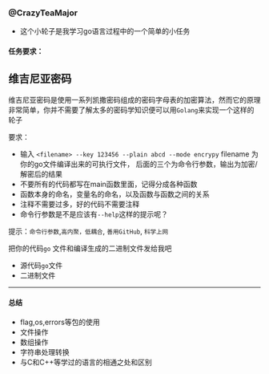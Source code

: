 ### @CrazyTeaMajor

- 这个小轮子是我学习go语言过程中的一个简单的小任务

#### 任务要求：

## 维吉尼亚密码

维吉尼亚密码是使用一系列凯撒密码组成的密码字母表的加密算法，然而它的原理非常简单，你并不需要了解太多的密码学知识便可以用`Golang`来实现一个这样的轮子

要求：

* 输入 `<filename> --key 123456 --plain abcd --mode encrypy` filename 为你的go文件编译出来的可执行文件， 后面的三个为命令行参数，输出为加密/解密后的结果
* 不要所有的代码都写在main函数里面，记得分成各种函数
* 函数本身的命名，变量名的命名，以及函数与函数之间的关系
* 注释不需要过多，好的代码不需要注释
* 命令行参数是不是应该有`--help`这样的提示呢？

提示：`命令行参数`,`高内聚，低耦合`, `善用GitHub`, `科学上网`

把你的代码`go` 文件和编译生成的二进制文件发给我吧

* 源代码`go`文件
* 二进制文件


---

#### 总结

- flag,os,errors等包的使用
- 文件操作
- 数组操作
- 字符串处理转换
- 与C和C++等学过的语言的相通之处和区别